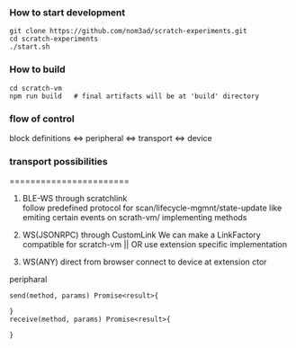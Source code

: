 

### How to start development

```
git clone https://github.com/nom3ad/scratch-experiments.git
cd scratch-experiments
./start.sh
```

### How to build
```
cd scratch-vm
npm run build   # final artifacts will be at 'build' directory
```

### flow of control
block definitions <=> peripheral <=> transport <=> device 


### transport possibilities
=======================

1. BLE-WS through scratchlink   
    follow predefined protocol for scan/lifecycle-mgmnt/state-update
    like emiting certain events on scrath-vm/ implementing methods

2. WS(JSONRPC) through CustomLink
    We can make a LinkFactory compatible for scratch-vm || OR use extension specific implementation

3. WS(ANY) direct from browser
    connect to device at extension ctor

peripharal

    send(method, params) Promise<result>{
        
    }
    receive(method, params) Promise<result>{

    }



